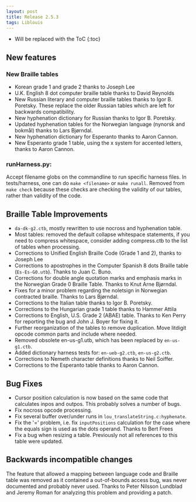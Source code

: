 ```yaml
---
layout: post
title: Release 2.5.3
tags: Liblouis
---
```


* Will be replaced with the ToC
{:toc}

## New features

### New Braille tables

* Korean grade 1 and grade 2 thanks to Joseph Lee
* U.K. English 8 dot computer braille table thanks to David Reynolds
* New Russian literary and computer braille tables thanks to Igor B. Poretsky. These replace the older Russian tables which are left for backwards compatibility.
* New hyphenation dictionary for Russian thanks to Igor B. Poretsky.
* Updated hyphenation tables for the Norwegian language (nynorsk and bokmål) thanks to Lars Bjørndal.
* New hyphenation dictionary for Esperanto thanks to Aaron Cannon.
* New Esperanto grade 1 table, using the x system for accented letters, thanks to Aaron Cannon.

### runHarness.py:

Accept filename globs on the commandline to run specific harness files. In tests/harness, one can do `make <filename>` or `make runall`. Removed from `make check` because these checks are checking the validity of our tables, rather than validity of the code.

## Braille Table Improvements

* `da-dk-g2.ctb`, mostly rewritten to use nocross and hyphenation table.
* Most tables: removed the default collapse whitespace statements, if you need to compress whitespace, consider adding compress.ctb to the list of tables when processing.
* Corrections to Unified English Braille Code (Grade 1 and 2), thanks to Joseph Lee
* Corrections to apostrophes in the Computer Spanish 8 dots Braille table (`Es-Es-G0.utb`). Thanks to Juan C. Buno.
* Corrections for double angle quotation marks and emphasis marks in the Norwegian Grade 0 Braille Table. Thanks to Knut Arne Bjørndal.
* Fixes for a minor problem regarding the noletsign in Norwegian contracted braille. Thanks to Lars Bjørndal.
* Corrections to the Italian table thanks to Igor B. Poretsky.
* Corrections to the Hungarian grade 1 table thanks to Hammer Attila
* Corrections to English, U.S. Grade 2 (ABAE) table. Thanks to Ken Perry for reporting the bug and John J. Boyer for fixing it.
* Further reorganization of the tables to remove duplication. Move litdigit opcode common parts and include where needed.
* Removed obsolete en-us-g1.utb, which has been replaced by `en-us-g1.ctb`.
* Added dictionary harness tests for: `en-ueb-g2.ctb`, `en-us-g2.ctb`.
* Corrections to Nemeth character definitions thanks to Neil Soiffer.
* Corrections to the Esperanto table thanks to Aaron Cannon.

## Bug Fixes

* Cursor position calculation is now based on the same code that calculates inpos and outpos. This probably solves a number of bugs.
* Fix nocross opcode processing.
* Fix several buffer over/under runs in `lou_translateString.c:hyphenate`.
* Fix the '=' problem, i.e. fix `inputPositions` calculation for the case where the equals sign is used as the dots operand. Thanks to Bert Frees
* Fix a bug when resizing a table. Previously not all references to this table were updated.

## Backwards incompatible changes

The feature that allowed a mapping between language code and Braille table was removed as it contained a out-of-bounds access bug, was never documented and probably never used. Thanks to Peter Nilsson Lundblad and Jeremy Roman for analyzing this problem and providing a patch.